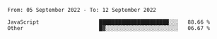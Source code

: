 <!--START_SECTION:waka-->

```text
From: 05 September 2022 - To: 12 September 2022

JavaScript                   ██████████████████████░░░   88.66 %
Other                        █▓░░░░░░░░░░░░░░░░░░░░░░░   06.67 %
```

<!--END_SECTION:waka-->
